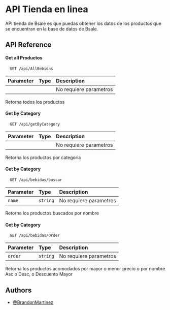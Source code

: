 
# API Tienda en linea

API tienda de Bsale es que puedas obtener los datos de los productos que se encuentran en la base de datos de Bsale.


## API Reference

#### Get all Productos

```http
  GET /api/AllBebidas
```

| Parameter | Type     | Description                |
| :-------- | :------- | :------------------------- |
|  | | No requiere parametros |


Retorna todos los productos


#### Get by Category

```http
  GET /api/getByCategory
```

| Parameter | Type     | Description                       |
| :-------- | :------- | :-------------------------------- |
|      | | No requiere parametros |


Retorna los productos por categoria

#### Get by Category

```http
  GET /api/bebidas/buscar
```

| Parameter | Type     | Description                       |
| :-------- | :------- | :-------------------------------- |
|  `name` | `string` | No requiere parametros |


Retorna los productos buscados por nombre

#### Get by Category

```http
  GET /api/bebidas/Order
```

| Parameter | Type     | Description                       |
| :-------- | :------- | :-------------------------------- |
|   `order` | `string` | No requiere parametros |


Retorna los productos acomodados por mayor o menor precio o por nombre Asc o Desc, o Descuento Mayor




## Authors

- [@BrandonMartinez](https://github.com/brandonblain/ApiTienda)
